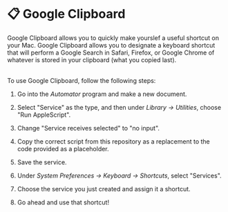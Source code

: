 # :clipboard: Google Clipboard

Google Clipboard allows you to quickly make yourslef a useful shortcut on your Mac. Google Clipboard allows you to designate a keyboard shortcut that will perform a Google Search in Safari, Firefox, or Google Chrome of whatever is stored in your clipboard (what you copied last). 

<br>
To use Google Clipboard, follow the following steps:

1. Go into the *Automator* program and make a new document.
 
2. Select "Service" as the type, and then under *Library -> Utilities*, choose "Run AppleScript".

3. Change "Service receives selected" to "no input". 

4. Copy the correct script from this repository as a replacement to the code provided as a placeholder.

5. Save the service.

6. Under *System Preferences -> Keyboard -> Shortcuts*, select "Services".

7. Choose the service you just created and assign it a shortcut.

8. Go ahead and use that shortcut!
